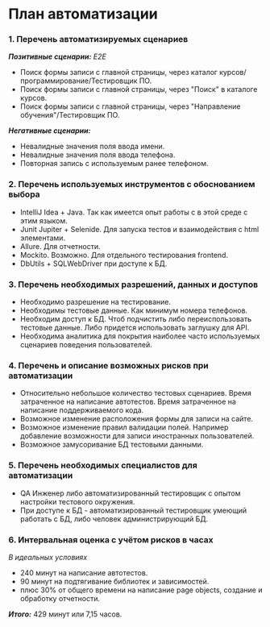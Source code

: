 # План автоматизации

### 1. Перечень автоматизируемых сценариев

_**Позитивные сценарии:**_
*E2E*
- Поиск формы записи с главной страницы, через каталог курсов/программирование/Тестировщик ПО. <!-- 40min -->
- Поиск формы записи с главной страницы, через "Поиск" в каталоге курсов. <!-- 40min -->
- Поиск формы записи с главной страницы, через "Направление обучения"/Тестировщик ПО. <!-- 40min -->

_**Негативные сценарии:**_

- Невалидные значения поля ввода имени. <!-- 60min -->
- Невалидные значения поля ввода телефона. <!-- 40min -->
- Повторная запись с используемым ранее телефоном. <!-- 20min -->


### 2. Перечень используемых инструментов с обоснованием выбора

- IntelliJ Idea + Java. Так как имеется опыт работы с в этой среде с этим языком. <!-- 10min -->
- Junit Jupiter + Selenide. Для запуска тестов и взаимодействия с html элементами. <!-- 20min -->
- Allure. Для отчетности. <!-- 20min -->
- Mockito. Возможно. Для отдельного тестирования frontend. <!-- 20min -->
- DbUtils + SQLWebDriver при доступе к БД. <!-- 20min -->

### 3. Перечень необходимых разрешений, данных и доступов

- Необходимо разрешение на тестирование.
- Необходимы тестовые данные. Как минимум номера телефонов.
- Необходим доступ к БД. Чтоб подчистить либо переиспользовать тестовые данные. Либо придется использовать заглушку для API.
- Необходима аналитика для покрытия наиболее часто используемых сценариев поведения пользователей.

### 4. Перечень и описание возможных рисков при автоматизации

- Относительно небольшое количество тестовых сценариев. Время затраченное на написание автотестов. Время затраченное на написание поддерживаемого кода.
- Возможное изменение расположения формы для записи на сайте.
- Возможное изменение правил валидации полей. Например добавление возможности для записи иностранных пользователей.
- Возможное замусоривание БД тестовыми данными.

### 5. Перечень необходимых специалистов для автоматизации
- QA Инженер либо автоматизированный тестировщик с опытом настройки тестового окружения.
- При доступе к БД - автоматизированный тестировщик умеющий работать с БД, либо человек администрирующий БД.

### 6. Интервальная оценка с учётом рисков в часах
_В идеальных условиях_
- 240 минут на написание автотестов.
- 90 минут на подтягивание библиотек и зависимостей.
- плюс 30% от общего времени на написание page objects, создание и обработку отчетности.

_**Итого:**_ 429 минут или 7,15 часов.
